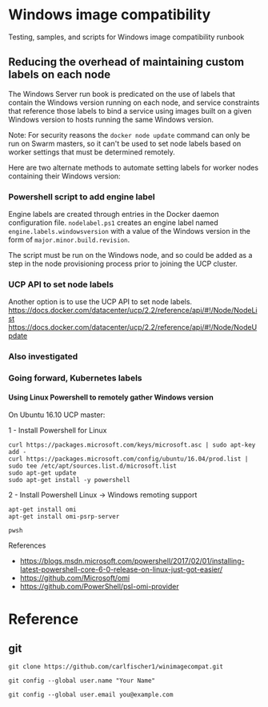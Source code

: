 # Windows image compatibility
Testing, samples, and scripts for Windows image compatibility runbook

## Reducing the overhead of maintaining custom labels on each node
The Windows Server run book is predicated on the use of labels that contain the Windows version running on each node, and service constraints that reference those labels to bind a service using images built on a given Windows version to hosts running the same Windows version.

Note: For security reasons the ```docker node update``` command can only be run on Swarm masters, so it can't be used to set node labels based on worker settings that must be determined remotely.

Here are two alternate methods to automate setting labels for worker nodes containing their Windows version:

### Powershell script to add engine label
Engine labels <link> are created through entries in the Docker daemon configuration file. ```nodelabel.ps1``` creates an engine label named ```engine.labels.windowsversion``` with a value of the Windows version in the form of ```major.minor.build.revision```.

The script must be run on the Windows node, and so could be added as a step in the node provisioning process prior to joining the UCP cluster.

### UCP API to set node labels
Another option is to use the UCP API to set node labels. 
https://docs.docker.com/datacenter/ucp/2.2/reference/api/#!/Node/NodeList
https://docs.docker.com/datacenter/ucp/2.2/reference/api/#!/Node/NodeUpdate


### Also investigated

### Going forward, Kubernetes labels

#### Using Linux Powershell to remotely gather Windows version 
On Ubuntu 16.10 UCP master:

1 - Install Powershell for Linux
```
curl https://packages.microsoft.com/keys/microsoft.asc | sudo apt-key add -
curl https://packages.microsoft.com/config/ubuntu/16.04/prod.list | sudo tee /etc/apt/sources.list.d/microsoft.list
sudo apt-get update
sudo apt-get install -y powershell
```

2 - Install Powershell Linux -> Windows remoting support
```
apt-get install omi
apt-get install omi-psrp-server
```

```
pwsh
```

References
* https://blogs.msdn.microsoft.com/powershell/2017/02/01/installing-latest-powershell-core-6-0-release-on-linux-just-got-easier/
* https://github.com/Microsoft/omi
* https://github.com/PowerShell/psl-omi-provider

# Reference
## git
```
git clone https://github.com/carlfischer1/winimagecompat.git
```
```
git config --global user.name "Your Name"
```
```
git config --global user.email you@example.com
```

